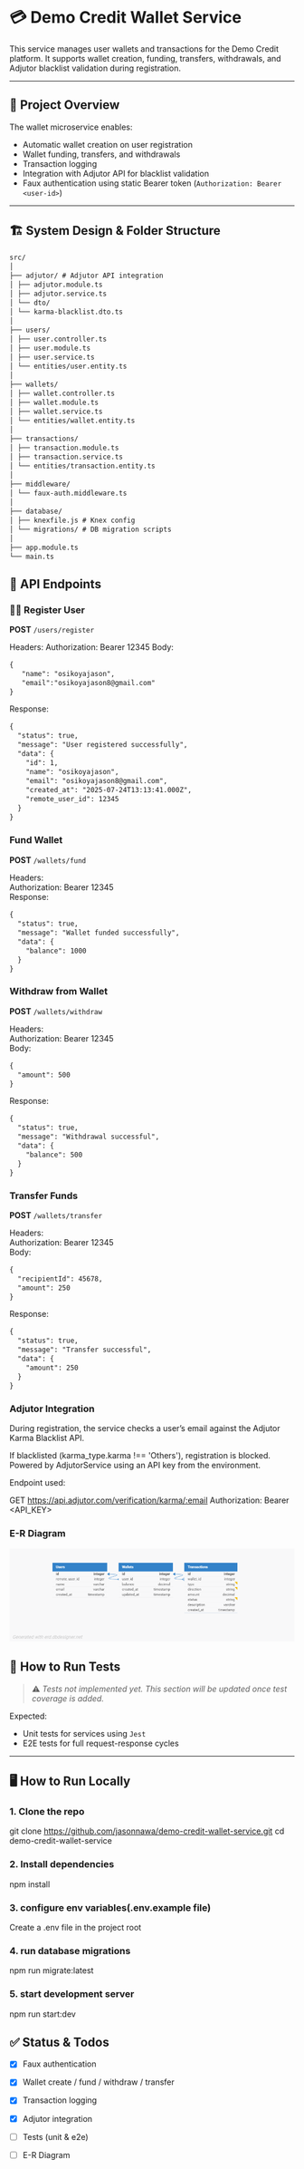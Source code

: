# 💳 Demo Credit Wallet Service

This service manages user wallets and transactions for the Demo Credit platform. It supports wallet creation, funding, transfers, withdrawals, and Adjutor blacklist validation during registration.

---

## 📌 Project Overview

The wallet microservice enables:

- Automatic wallet creation on user registration
- Wallet funding, transfers, and withdrawals
- Transaction logging
- Integration with Adjutor API for blacklist validation
- Faux authentication using static Bearer token (`Authorization: Bearer <user-id>`)

---

## 🏗️ System Design & Folder Structure
```
src/
│
├── adjutor/ # Adjutor API integration
│ ├── adjutor.module.ts
│ ├── adjutor.service.ts
│ └── dto/
│ └── karma-blacklist.dto.ts
│
├── users/
│ ├── user.controller.ts
│ ├── user.module.ts
│ ├── user.service.ts
│ └── entities/user.entity.ts
│
├── wallets/
│ ├── wallet.controller.ts
│ ├── wallet.module.ts
│ ├── wallet.service.ts
│ └── entities/wallet.entity.ts
│
├── transactions/
│ ├── transaction.module.ts
│ ├── transaction.service.ts
│ └── entities/transaction.entity.ts
│
├── middleware/
│ └── faux-auth.middleware.ts
│
├── database/
│ ├── knexfile.js # Knex config
│ └── migrations/ # DB migration scripts
│
├── app.module.ts
└── main.ts
```

## 📡 API Endpoints

### 🧍‍♂️ Register User

**POST** `/users/register`

Headers:
Authorization: Bearer 12345
Body:
```
{
   "name": "osikoyajason",
   "email":"osikoyajason8@gmail.com"
}
```
Response:
```
{
  "status": true,
  "message": "User registered successfully",
  "data": {
    "id": 1,
    "name": "osikoyajason",
    "email": "osikoyajason8@gmail.com",
    "created_at": "2025-07-24T13:13:41.000Z",
    "remote_user_id": 12345
  }
}
```

###  Fund Wallet

**POST** `/wallets/fund`

Headers:  
Authorization: Bearer 12345  
Response:
```
{
  "status": true,
  "message": "Wallet funded successfully",
  "data": {
    "balance": 1000
  }
}
```
###  Withdraw from Wallet

**POST** `/wallets/withdraw`

Headers:  
Authorization: Bearer 12345  
Body:
```
{
  "amount": 500
}
```
Response:
```
{
  "status": true,
  "message": "Withdrawal successful",
  "data": {
    "balance": 500
  }
}
```
###  Transfer Funds

**POST** `/wallets/transfer`

Headers:  
Authorization: Bearer 12345  
Body:
```
{
  "recipientId": 45678,
  "amount": 250
}
```
Response:
```
{
  "status": true,
  "message": "Transfer successful",
  "data": {
    "amount": 250
  }
}
```

###  Adjutor Integration
During registration, the service checks a user’s email against the Adjutor Karma Blacklist API.

If blacklisted (karma_type.karma !== 'Others'), registration is blocked.
Powered by AdjutorService using an API key from the environment.

Endpoint used:

GET https://api.adjutor.com/verification/karma/:email
Authorization: Bearer <API_KEY>

###  E-R Diagram 
![Diagram](./assets/erd_wallet_service.png)


## 🧪 How to Run Tests

> ⚠️ _Tests not implemented yet. This section will be updated once test coverage is added._

Expected:
- Unit tests for services using `Jest`
- E2E tests for full request-response cycles

---

## 🖥️ How to Run Locally

### 1. Clone the repo

git clone https://github.com/jasonnawa/demo-credit-wallet-service.git
cd demo-credit-wallet-service

### 2.  Install dependencies
npm install

### 3.  configure env variables(.env.example file)
Create a .env file in the project root

### 4.  run database migrations
npm run migrate:latest

### 5.  start development server
npm run start:dev


## ✅ Status & Todos

- [x] Faux authentication  
- [x] Wallet create / fund / withdraw / transfer  
- [x] Transaction logging  
- [x] Adjutor integration  
- [ ] Tests (unit & e2e)
- [ ] E-R Diagram










































































